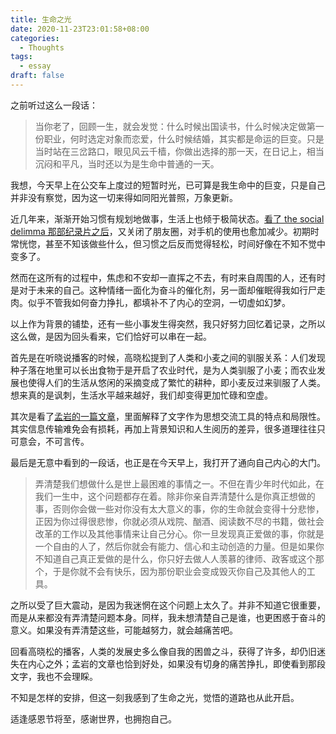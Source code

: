 ```yaml
---
title: 生命之光
date: 2020-11-23T23:01:58+08:00
categories:
  - Thoughts
tags:
  - essay
draft: false
---
```


之前听过这么一段话：

> 当你老了，回顾一生，就会发觉：什么时候出国读书，什么时候决定做第一份职业，何时选定对象而恋爱，什么时候结婚，其实都是命运的巨变。只是当时站在三岔路口，眼见风云千樯，你做出选择的那一天，在日记上，相当沉闷和平凡，当时还以为是生命中普通的一天。

我想，今天早上在公交车上度过的短暂时光，已可算是我生命中的巨变，只是自己并非没有察觉，因为这一切来得如同阳光普照，万象更新。

近几年来，渐渐开始习惯有规划地做事，生活上也倾于极简状态。[看了 the social delimma 那部纪录片之后](__GHOST_URL__/the-social-dilemma/)，又关闭了朋友圈，对手机的使用也愈加减少。初期时常恍惚，甚至不知该做些什么，但习惯之后反而觉得轻松，时间好像在不知不觉中变多了。

然而在这所有的过程中，焦虑和不安却一直挥之不去，有时来自周围的人，还有时是对于未来的自己。这种情绪一面化为奋斗的催化剂，另一面却催眠得我如行尸走肉。似乎不管我如何奋力挣扎，都填补不了内心的空洞，一切虚如幻梦。

以上作为背景的铺垫，还有一些小事发生得突然，我只好努力回忆着记录，之所以这么做，是因为回头看来，它们恰好可以串在一起。

首先是在听晓说播客的时候，高晓松提到了人类和小麦之间的驯服关系：人们发现种子落在地里可以长出食物于是开启了农业时代，是为人类驯服了小麦；而农业发展也使得人们的生活从悠闲的采摘变成了繁忙的耕种，即小麦反过来驯服了人类。想来真的是讽刺，生活水平越来越好，我们却变得更加忙碌和空虚。

其次是看了[孟岩的一篇文章](https://mp.weixin.qq.com/s/uikReWOEaNxkH6Ws5fmHrw)，里面解释了文字作为思想交流工具的特点和局限性。其实信息传输难免会有损耗，再加上背景知识和人生阅历的差异，很多道理往往只可意会，不可言传。

最后是无意中看到的一段话，也正是在今天早上，我打开了通向自己内心的大门。

> 弄清楚我们想做什么是世上最困难的事情之一。不但在青少年时代如此，在我们一生中，这个问题都存在着。除非你亲自弄清楚什么是你真正想做的事，否则你会做一些对你没有太大意义的事，你的生命就会变得十分悲惨，正因为你过得很悲惨，你就必须从戏院、酗酒、阅读数不尽的书籍，做社会改革的工作以及其他事情来让自己分心。你一旦发现真正爱做的事，你就是一个自由的人了，然后你就会有能力、信心和主动创造的力量。但是如果你不知道自己真正爱做的是什么，你只好去做人人羡慕的律师、政客或这个那个，于是你就不会有快乐，因为那份职业会变成毁灭你自己及其他人的工具。

之所以受了巨大震动，是因为我迷惘在这个问题上太久了。并非不知道它很重要，而是从来都没有弄清楚问题本身。同样，我未想清楚自己是谁，也更困惑于奋斗的意义。如果没有弄清楚这些，可能越努力，就会越痛苦吧。

回看高晓松的播客，人类的发展史多么像自我的困兽之斗，获得了许多，却仍旧迷失在内心之外；孟岩的文章也恰到好处，如果没有切身的痛苦挣扎，即使看到那段文字，我也不会理睬。

不知是怎样的安排，但这一刻我感到了生命之光，觉悟的道路也从此开启。

适逢感恩节将至，感谢世界，也拥抱自己。